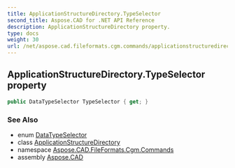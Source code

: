 ```yaml
---
title: ApplicationStructureDirectory.TypeSelector
second_title: Aspose.CAD for .NET API Reference
description: ApplicationStructureDirectory property. 
type: docs
weight: 30
url: /net/aspose.cad.fileformats.cgm.commands/applicationstructuredirectory/typeselector/
---
```

## ApplicationStructureDirectory.TypeSelector property

```csharp
public DataTypeSelector TypeSelector { get; }
```

### See Also

* enum [DataTypeSelector](../../applicationstructuredirectory.datatypeselector/)
* class [ApplicationStructureDirectory](../)
* namespace [Aspose.CAD.FileFormats.Cgm.Commands](../../applicationstructuredirectory/)
* assembly [Aspose.CAD](../../../)


